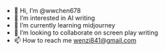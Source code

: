 - 👋 Hi, I’m @wwchen678
- 👀 I’m interested in AI writing 
- 🌱 I’m currently learning midjourney 
- 💞️ I’m looking to collaborate on screen play writing 
- 📫 How to reach me wenzi841@gmail.com

<!---
wwchen678/wwchen678 is a ✨ special ✨ repository because its `README.md` (this file) appears on your GitHub profile.
You can click the Preview link to take a look at your changes.
--->
